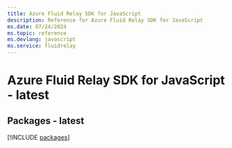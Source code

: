 ```yaml
---
title: Azure Fluid Relay SDK for JavaScript
description: Reference for Azure Fluid Relay SDK for JavaScript
ms.date: 07/24/2024
ms.topic: reference
ms.devlang: javascript
ms.service: fluidrelay
---
```

# Azure Fluid Relay SDK for JavaScript - latest
## Packages - latest
[!INCLUDE [packages](fluid-relay-index.md)]